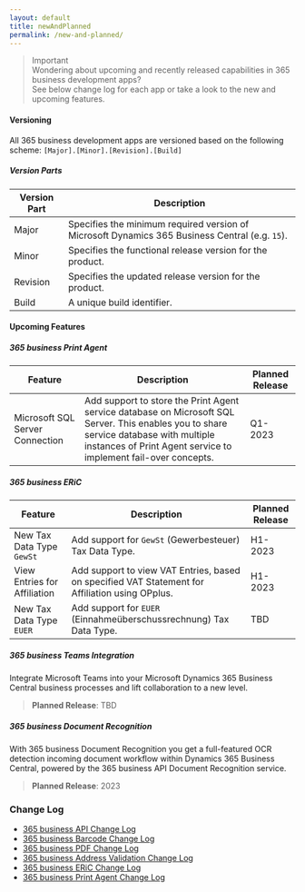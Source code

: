 ```yaml
---
layout: default
title: newAndPlanned
permalink: /new-and-planned/
---
```


> Important<br>Wondering about upcoming and recently released capabilities in 365 business development apps?<br>See below change log for each app or take a look to the new and upcoming features.

#### Versioning

All 365 business development apps are versioned based on the following scheme:
    ```
    [Major].[Minor].[Revision].[Build]
    ```

##### Version Parts

| Version Part | Description | 
| --- | --- |
| Major | Specifies the minimum required version of Microsoft Dynamics 365 Business Central (e.g. `15`). |
| Minor | Specifies the functional release version for the product. |
| Revision | Specifies the updated release version for the product. | 
| Build | A unique build identifier. | 

#### Upcoming Features

##### 365 business Print Agent

| Feature | Description | Planned Release |
| --- | --- | --- |
| Microsoft SQL Server Connection | Add support to store the Print Agent service database on Microsoft SQL Server. This enables you to share service database with multiple instances of Print Agent service to implement fail-over concepts. | Q1-2023 |

##### 365 business ERiC

| Feature | Description | Planned Release |
| --- | --- | --- |
| New Tax Data Type `GewSt` | Add support for `GewSt` (Gewerbesteuer) Tax Data Type. | H1-2023 |
| View Entries for Affiliation | Add support to view VAT Entries, based on specified VAT Statement for Affiliation using OPplus. | H1-2023 |
| New Tax Data Type `EUER` | Add support for `EUER` (Einnahmeüberschussrechnung) Tax Data Type. | TBD |

##### 365 business Teams Integration

Integrate Microsoft Teams into your Microsoft Dynamics 365 Business Central business processes and lift collaboration to a new level.

> **Planned Release**: TBD

##### 365 business Document Recognition

With 365 business Document Recognition you get a full-featured OCR detection incoming document workflow within Dynamics 365 Business Central, powered by the 365 business API Document Recognition service.

> **Planned Release**: 2023

### Change Log

- [365 business API Change Log](changelog/365-business-api/)
- [365 business Barcode Change Log](changelog/365-business-barcode/)
- [365 business PDF Change Log](changelog/365-business-pdf/)
- [365 business Address Validation Change Log](changelog/365-business-address-validation/)
- [365 business ERiC Change Log](changelog/365-business-eric/)
- [365 business Print Agent Change Log](changelog/365-business-print-agent/)